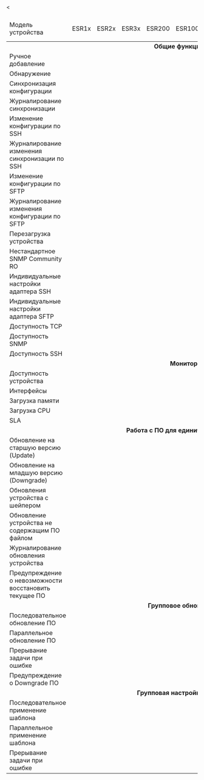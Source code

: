 <table>
<thead>
<td>Модель устройства</td>
<td>ESR1x</td>
<td>ESR2x</td><
<td>ESR3x</td>
<td>ESR200</td>
<td>ESR1000</td>
<td>ESR1200</td>
<td>ESR15xx</td>
<td>ESR1700</td>
<td>ESR3100</td>
<td>ESR3200</td>
<td>Задача в Redmine</td>
</thead>
<tbody>

<tr>
<td colspan="11" align="center"><b>Общие функции ECCM</b></td>
</tr>

<tr>
<td>Ручное добавление</td>
<td colspan="9" align="center">+</td>
<td></td>
</tr>

<tr>
<td>Обнаружение</td>
<td colspan="9" align="center">+</td>
<td></td>
</tr>

<tr>
<td>Синхронизация конфигурации</td>
<td colspan="9" align="center">+</td>
<td></td>
</tr>

<tr>
<td>Журналирование синхронизации</td>
<td colspan="9" align="center">+</td>
<td></td>
</tr>

<tr>
<td>Изменение конфигурации по SSH</td>
<td colspan="9" align="center">+</td>
<td></td>
</tr>

<tr>
<td>Журналирование изменения синхронизации по SSH</td>
<td colspan="9" align="center">+</td>
<td></td>
</tr>

<tr>
<td>Изменение конфигурации по SFTP</td>
<td colspan="9" align="center">+</td>
<td></td>
</tr>

<tr>
<td>Журналирование изменения конфигурации по SFTP</td>
<td colspan="9" align="center">+</td>
<td></td>
<tr>

<tr>
<td>Перезагрузка устройства</td>
<td colspan="9" align="center">+</td>
<td></td>
</tr>

<tr>
<td>Нестандартное SNMP Community RO</td>
<td colspan="9" align="center">+</td>
<td></td>
</tr>

<tr>
<td>Индивидуальные настройки адаптера SSH</td>
<td colspan="9" align="center">+</td>
<td></td>
</tr>

<tr>
<td>Индивидуальные настройки адаптера SFTP</td>
<td colspan="9" align="center">+</td>
<td></td>
</tr>

<tr>
<td>Доступность TCP</td>
<td colspan="9" align="center">+</td>
<td></td>
</tr>

<tr>
<td>Доступность SNMP</td>
<td colspan="9" align="center">+</td>
<td></td>
</tr>

<tr>
<td>Доступность SSH</td>
<td colspan="9" align="center">+</td>
<td></td>
</tr>

<tr>
<td colspan="11" align="center"><b>Мониторинг</b></td>
</tr>

<tr>
<td>Доступность устройства</td>
<td colspan="9" align="center">+</td>
<td></td>
</tr>

<tr>
<td>Интерфейсы</td>
<td colspan="9" align="center">+</td>
<td></td>
</tr>

<tr>
<td>Загрузка памяти</td>
<td colspan="9" align="center">+</td>
<td></td>
</tr>

<tr>
<td>Загрузка CPU</td>
<td colspan="9" align="center">+</td>
<td></td>
</tr>

<tr>
<td>SLA</td>
<td colspan="9" align="center">+</td>
<td></td>
</tr>

<tr>
<td colspan="11" align="center"><b>Работа с ПО для единичного устройства</b></td>
</tr>

<tr>
<td>Обновление на старшую версию (Update)</td>
<td colspan="9" align="center">+</td>
<td></td>
</tr>

<tr>
<td>Обновление на младшую версию (Downgrade)</td>
<td colspan="9" align="center">+</td>
<td></td>
</tr>

<tr>
<td>Обновления устройства с шейпером</td>
<td colspan="9" align="center">-</td>
<td><a href="http://red.eltex.loc/issues/177940">#177940</a></td>
</tr>

<tr>
<td>Обновление устройства не содержащим ПО файлом</td>
<td colspan="9" align="center">+</td>
<td></td>
</tr>

<tr>
<td>Журналирование обновления устройства</td>
<td colspan="9" align="center">+</td>
<td></td>
</tr>

<tr>
<td>Предупреждение о невозможности восстановить текущее ПО</td>
<td colspan="9" align="center">+</td>
<td></td>
</tr>

<tr>
<td colspan="11" align="center"><b>Групповое обновление ПО</b></td>
</tr>

<tr>
<td>Последовательное обновление ПО</td>
<td colspan="9" align="center">+</td>
<td></td>
</tr>

<tr>
<td>Параллельное обновление ПО</td>
<td colspan="9" align="center">+</td>
<td></td>
</tr>

<tr>
<td>Прерывание задачи при ошибке</td>
<td colspan="9" align="center">+</td>
<td></td>
</tr>

<tr>
<td>Предупреждение о Downgrade ПО</td>
<td colspan="9" align="center">+</td>
<td></td>
</tr>

<tr>
<td colspan="11" align="center"><b>Групповая настройка шаблонами</b></td>
</tr>

<tr>
<td>Последовательное применение шаблона</td>
<td colspan="9" align="center">+</td>
<td></td>
</tr>

<tr>
<td>Параллельное применение шаблона</td>
<td colspan="9" align="center">+</td>
<td></td>
</tr>

<tr>
<td>Прерывание задачи при ошибке</td>
<td colspan="9" align="center">+</td>
<td></td>
</tbody>
</table>
